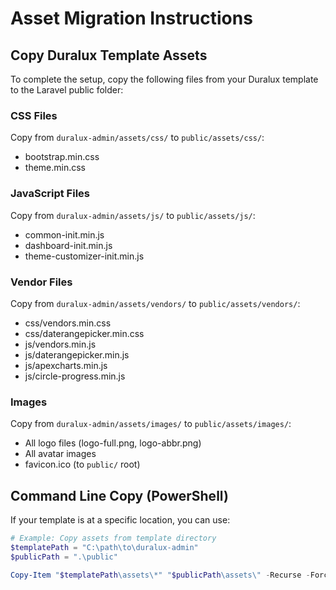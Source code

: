 # Asset Migration Instructions

## Copy Duralux Template Assets

To complete the setup, copy the following files from your Duralux template to the Laravel public folder:

### CSS Files
Copy from `duralux-admin/assets/css/` to `public/assets/css/`:
- bootstrap.min.css
- theme.min.css

### JavaScript Files
Copy from `duralux-admin/assets/js/` to `public/assets/js/`:
- common-init.min.js
- dashboard-init.min.js
- theme-customizer-init.min.js

### Vendor Files
Copy from `duralux-admin/assets/vendors/` to `public/assets/vendors/`:
- css/vendors.min.css
- css/daterangepicker.min.css
- js/vendors.min.js
- js/daterangepicker.min.js
- js/apexcharts.min.js
- js/circle-progress.min.js

### Images
Copy from `duralux-admin/assets/images/` to `public/assets/images/`:
- All logo files (logo-full.png, logo-abbr.png)
- All avatar images
- favicon.ico (to `public/` root)

## Command Line Copy (PowerShell)
If your template is at a specific location, you can use:
```powershell
# Example: Copy assets from template directory
$templatePath = "C:\path\to\duralux-admin"
$publicPath = ".\public"

Copy-Item "$templatePath\assets\*" "$publicPath\assets\" -Recurse -Force
```

